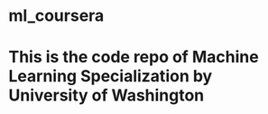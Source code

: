 # ml_coursera
# This is the code repo of Machine Learning Specialization by University of Washington
